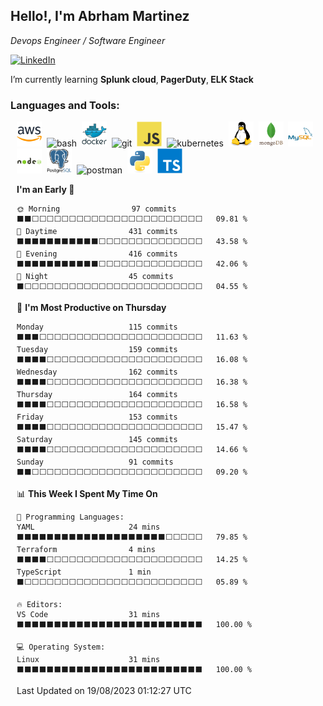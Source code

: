  ## Hello!, I'm Abrham Martinez
*Devops Engineer / Software Engineer*

[![LinkedIn](https://img.shields.io/badge/LinkedIn-0073b1?logo=linkedin&style=flat-square&logoColor=white)](https://www.linkedin.com/in/abrhammtz/)

<p>
I’m currently learning <b>Splunk cloud</b>,<b> PagerDuty</b>,<b> ELK Stack</b>
</p>

<h3 align="left">Languages and Tools:</h3> 
<div style="padding-left: 10px;"> 
<img src="https://raw.githubusercontent.com/devicons/devicon/master/icons/amazonwebservices/amazonwebservices-original-wordmark.svg" alt="aws" width="40" height="40"/>&nbsp; 
<img src="https://www.vectorlogo.zone/logos/gnu_bash/gnu_bash-icon.svg" alt="bash" width="40" height="40"/>&nbsp; 
<img src="https://raw.githubusercontent.com/devicons/devicon/master/icons/docker/docker-original-wordmark.svg" alt="docker" width="40" height="40"/>&nbsp; 
<img src="https://www.vectorlogo.zone/logos/git-scm/git-scm-icon.svg" alt="git" width="40" height="40"/>&nbsp; 
<img src="https://raw.githubusercontent.com/devicons/devicon/master/icons/javascript/javascript-original.svg" alt="javascript" width="40" height="40"/>&nbsp; 
<img src="https://www.vectorlogo.zone/logos/kubernetes/kubernetes-icon.svg" alt="kubernetes" width="40" height="40"/>&nbsp; 
<img src="https://raw.githubusercontent.com/devicons/devicon/master/icons/linux/linux-original.svg" alt="linux" width="40" height="40"/>&nbsp; 
<img src="https://raw.githubusercontent.com/devicons/devicon/master/icons/mongodb/mongodb-original-wordmark.svg" alt="mongodb" width="40" height="40"/>&nbsp; 
<img src="https://raw.githubusercontent.com/devicons/devicon/master/icons/mysql/mysql-original-wordmark.svg" alt="mysql" width="40" height="40"/>&nbsp; 
<img src="https://raw.githubusercontent.com/devicons/devicon/master/icons/nodejs/nodejs-original-wordmark.svg" alt="nodejs" width="40" height="40"/>&nbsp; 
<img src="https://raw.githubusercontent.com/devicons/devicon/master/icons/postgresql/postgresql-original-wordmark.svg" alt="postgresql" width="40" height="40"/>&nbsp; 
<img src="https://www.vectorlogo.zone/logos/getpostman/getpostman-icon.svg" alt="postman" width="40" height="40"/>&nbsp; 
<img src="https://raw.githubusercontent.com/devicons/devicon/master/icons/python/python-original.svg" alt="python" width="40" height="40"/>&nbsp; 
<img src="https://raw.githubusercontent.com/devicons/devicon/master/icons/typescript/typescript-original.svg" alt="typescript" width="40" height="40"/>&nbsp; 
</di>

<!--START_SECTION:waka-->
**I'm an Early 🐤** 

```text
🌞 Morning                97 commits          ⬛⬛⬜⬜⬜⬜⬜⬜⬜⬜⬜⬜⬜⬜⬜⬜⬜⬜⬜⬜⬜⬜⬜⬜⬜   09.81 % 
🌆 Daytime                431 commits         ⬛⬛⬛⬛⬛⬛⬛⬛⬛⬛⬛⬜⬜⬜⬜⬜⬜⬜⬜⬜⬜⬜⬜⬜⬜   43.58 % 
🌃 Evening                416 commits         ⬛⬛⬛⬛⬛⬛⬛⬛⬛⬛⬛⬜⬜⬜⬜⬜⬜⬜⬜⬜⬜⬜⬜⬜⬜   42.06 % 
🌙 Night                  45 commits          ⬛⬜⬜⬜⬜⬜⬜⬜⬜⬜⬜⬜⬜⬜⬜⬜⬜⬜⬜⬜⬜⬜⬜⬜⬜   04.55 % 
```
📅 **I'm Most Productive on Thursday** 

```text
Monday                   115 commits         ⬛⬛⬛⬜⬜⬜⬜⬜⬜⬜⬜⬜⬜⬜⬜⬜⬜⬜⬜⬜⬜⬜⬜⬜⬜   11.63 % 
Tuesday                  159 commits         ⬛⬛⬛⬛⬜⬜⬜⬜⬜⬜⬜⬜⬜⬜⬜⬜⬜⬜⬜⬜⬜⬜⬜⬜⬜   16.08 % 
Wednesday                162 commits         ⬛⬛⬛⬛⬜⬜⬜⬜⬜⬜⬜⬜⬜⬜⬜⬜⬜⬜⬜⬜⬜⬜⬜⬜⬜   16.38 % 
Thursday                 164 commits         ⬛⬛⬛⬛⬜⬜⬜⬜⬜⬜⬜⬜⬜⬜⬜⬜⬜⬜⬜⬜⬜⬜⬜⬜⬜   16.58 % 
Friday                   153 commits         ⬛⬛⬛⬛⬜⬜⬜⬜⬜⬜⬜⬜⬜⬜⬜⬜⬜⬜⬜⬜⬜⬜⬜⬜⬜   15.47 % 
Saturday                 145 commits         ⬛⬛⬛⬛⬜⬜⬜⬜⬜⬜⬜⬜⬜⬜⬜⬜⬜⬜⬜⬜⬜⬜⬜⬜⬜   14.66 % 
Sunday                   91 commits          ⬛⬛⬜⬜⬜⬜⬜⬜⬜⬜⬜⬜⬜⬜⬜⬜⬜⬜⬜⬜⬜⬜⬜⬜⬜   09.20 % 
```


📊 **This Week I Spent My Time On** 

```text
💬 Programming Languages: 
YAML                     24 mins             ⬛⬛⬛⬛⬛⬛⬛⬛⬛⬛⬛⬛⬛⬛⬛⬛⬛⬛⬛⬛⬜⬜⬜⬜⬜   79.85 % 
Terraform                4 mins              ⬛⬛⬛⬛⬜⬜⬜⬜⬜⬜⬜⬜⬜⬜⬜⬜⬜⬜⬜⬜⬜⬜⬜⬜⬜   14.25 % 
TypeScript               1 min               ⬛⬜⬜⬜⬜⬜⬜⬜⬜⬜⬜⬜⬜⬜⬜⬜⬜⬜⬜⬜⬜⬜⬜⬜⬜   05.89 % 

🔥 Editors: 
VS Code                  31 mins             ⬛⬛⬛⬛⬛⬛⬛⬛⬛⬛⬛⬛⬛⬛⬛⬛⬛⬛⬛⬛⬛⬛⬛⬛⬛   100.00 % 

💻 Operating System: 
Linux                    31 mins             ⬛⬛⬛⬛⬛⬛⬛⬛⬛⬛⬛⬛⬛⬛⬛⬛⬛⬛⬛⬛⬛⬛⬛⬛⬛   100.00 % 
```


 Last Updated on 19/08/2023 01:12:27 UTC
<!--END_SECTION:waka-->




